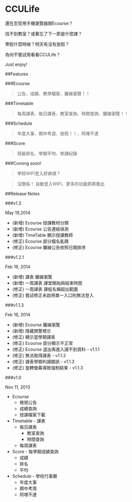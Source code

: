 CCULife
=======



還在忍受用手機瀏覽器開Ecourse？

找不到教室？或著忘了下一節是什麼課？

寒假什麼時候？明天有沒有放假？

為何不嘗試用看看CCULife？

Just enjoy!


##Features

###Ecourse

> 公告、成績、教學檔案、離線瀏覽！！

###Timetable

> 每周課表、每日課表、教室查詢、時間查詢、離線瀏覽！！

###Schedule

> 年度大事、期中考週、放假！！、阿哩不達

###Score

> 班級排名、學期平均、修課紀錄

###Coming soon!

>學校WIFI登入好麻煩？

>沒關係！
自動登入WIFI、更多的功能即將推出

##Release Notes

###v1.3

May 19,2014

* (新增) Ecourse 授課教材分類
* (新增) Ecourse 公告連結偵測
* (新增) TimeTable 顯示授課教師
* (修正) Ecourse 部分檔名亂碼
* (修正) Ecourse 離線公告依照日期排序

###v1.2.1

Feb 19, 2014

* (新增) 課表 離線瀏覽
* (新增) 一周課表 課堂開始與結束時間
* (修正) 一周課表 課程名稱超出範圍
* (修正) 嘗試修正未啟用單一入口則無法登入

###v1.1.3

Feb 16, 2014

* (新增) Ecourse 離線瀏覽
* (新增) 隱藏預警標示
* (修正) 顯示當學期課表
* (修正) Ecourse 部分顯示不正常
* (修正) Ecourse 退出再進入讀不到資料 - v1.1.1
* (修正) 無法取得課表 - v1.1.2
* (修正) 課表學期判讀錯誤 - v1.1.3
* (修正) 旋轉螢幕導致強制結束 - v1.1.3

###v1.0

Nov 11, 2013

* Ecourse
	* 檢視公告
	* 成績查詢
	* 授課檔案下載
* Timetable - 課表
	* 每日課表
		* 教室查詢
		* 時間查詢
	* 每周課表
* Score - 每學期成績查詢
	* 成績
	* 排名
	* 平均
* Schedule - 學校行事曆
	* 年度大事
	* 期中考周
	* 阿哩不達
